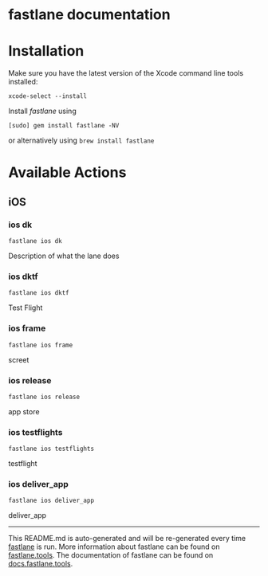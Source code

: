 fastlane documentation
================
# Installation

Make sure you have the latest version of the Xcode command line tools installed:

```
xcode-select --install
```

Install _fastlane_ using
```
[sudo] gem install fastlane -NV
```
or alternatively using `brew install fastlane`

# Available Actions
## iOS
### ios dk
```
fastlane ios dk
```
Description of what the lane does
### ios dktf
```
fastlane ios dktf
```
Test Flight
### ios frame
```
fastlane ios frame
```
screet
### ios release
```
fastlane ios release
```
app store
### ios testflights
```
fastlane ios testflights
```
testflight
### ios deliver_app
```
fastlane ios deliver_app
```
deliver_app

----

This README.md is auto-generated and will be re-generated every time [fastlane](https://fastlane.tools) is run.
More information about fastlane can be found on [fastlane.tools](https://fastlane.tools).
The documentation of fastlane can be found on [docs.fastlane.tools](https://docs.fastlane.tools).
